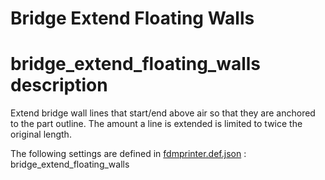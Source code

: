 # Bridge Extend Floating Walls


# bridge_extend_floating_walls description
Extend bridge wall lines that start/end above air so that they are anchored to the part outline. The amount a line is extended is limited to twice the original length.

The following settings are defined in [fdmprinter.def.json](https://github.com/smartavionics/Cura/blob/mb-master/resources/definitions/fdmprinter.def.json) : bridge_extend_floating_walls
